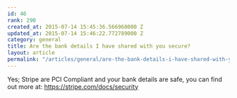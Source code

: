 ```yaml
---
id: 46
rank: 290
created_at: 2015-07-14 15:45:36.566960000 Z
updated_at: 2015-07-14 15:46:22.772789000 Z
category: general
title: Are the bank details I have shared with you secure?
layout: article
permalink: "/articles/general/are-the-bank-details-i-have-shared-with-you-secure/"
---
```

Yes; Stripe are PCI Compliant and your bank details are safe, you can find out more at: <a href="https://stripe.com/help/security">https://stripe.com/docs/security</a>
